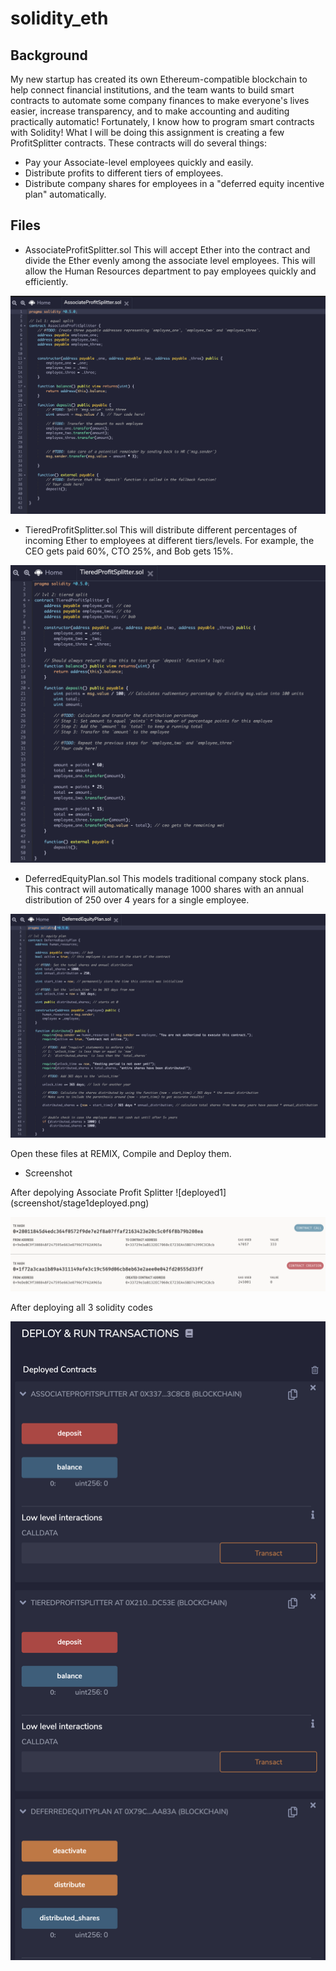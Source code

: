 # solidity_eth

## Background
My new startup has created its own Ethereum-compatible blockchain to help connect financial institutions, and the team wants to build smart contracts to automate some company finances to make everyone's lives easier, increase transparency, and to make accounting and auditing practically automatic!
Fortunately, I know how to program smart contracts with Solidity! What I will be doing this assignment is creating a few ProfitSplitter contracts. These contracts will do several things:

* Pay your Associate-level employees quickly and easily.
* Distribute profits to different tiers of employees.
* Distribute company shares for employees in a "deferred equity incentive plan" automatically.


## Files

* AssociateProfitSplitter.sol
This will accept Ether into the contract and divide the Ether evenly among the associate level employees. This will allow the Human Resources department to pay employees quickly and efficiently.

![remix1](screenshot/remix1.png)

* TieredProfitSplitter.sol 
This will distribute different percentages of incoming Ether to employees at different tiers/levels. For example, the CEO gets paid 60%, CTO 25%, and Bob gets 15%.

![remix2](screenshot/remix2.png)

* DeferredEquityPlan.sol 
This models traditional company stock plans. This contract will automatically manage 1000 shares with an annual distribution of 250 over 4 years for a single employee.

![remix3](screenshot/remix3.png)

Open these files at REMIX, Compile and Deploy them.

* Screenshot

After depolying Associate Profit Splitter
![deployed1] (screenshot/stage1deployed.png)

![contract](screenshot/contract1.png)


After deploying all 3 solidity codes

![contract](screenshot/deployed.png)
